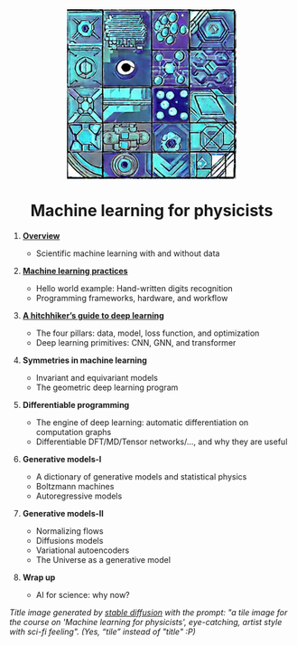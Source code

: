 <div align="center">
<img align="middle" src="logo/ml4p.jpg" width="300" alt="logo"/> 
<h1> Machine learning for physicists </h1> 
</div>



1. **[Overview](materials/1_overview)**
   - Scientific machine learning with and without data
2. **[Machine learning practices](materials/2_handson)**
   - Hello world example: Hand-written digits recognition 
   - Programming frameworks, hardware, and workflow
3. **[A hitchhiker’s guide to deep learning](materials/3_hitchhiker)**
   - The four pillars: data, model, loss function, and optimization
   - Deep learning primitives: CNN, GNN, and transformer
4. **Symmetries in machine learning** 
   - Invariant and equivariant models 
   - The geometric deep learning program 
5. **Differentiable programming**

   - The engine of deep learning: automatic differentiation on computation graphs
   - Differentiable DFT/MD/Tensor networks/..., and why they are useful
6. **Generative models-I** 

   - A dictionary of generative models and statistical physics
   - Boltzmann machines
   - Autoregressive models
7. **Generative models-II** 
   - Normalizing flows
   - Diffusions models 
   - Variational autoencoders
   - The Universe as a generative model
8. **Wrap up**
   - AI for science: why now?   

*Title image generated by [stable diffusion]([https://huggingface.co/spaces/stabilityai/stable-diffusion) with the prompt: "a tile image for the course on 'Machine learning for physicists', eye-catching, artist style with sci-fi feeling".  (Yes, “tile” instead of "title" :P)*

